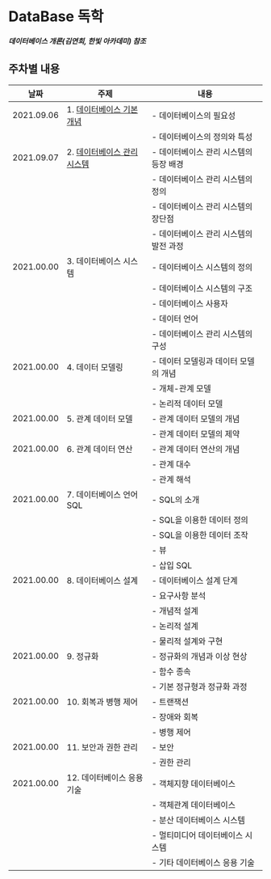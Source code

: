 # DataBase 독학
##### 데이터베이스 개론(김연희, 한빛 아카데미) 참조
   
## 주차별 내용
|날짜|주제|내용|
|------|---|---|
|2021.09.06|1. [데이터베이스 기본 개념](https://github.com/namyounjung/DataBase/blob/main/1.%EB%8D%B0%EC%9D%B4%ED%84%B0%EB%B2%A0%EC%9D%B4%EC%8A%A4%EC%9D%98%20%ED%95%84%EC%9A%94%EC%84%B1.md)|- 데이터베이스의 필요성|
| | | - 데이터베이스의 정의와 특성|
|2021.09.07|2. [데이터베이스 관리 시스템](https://github.com/namyounjung/DataBase/blob/main/2.%EB%8D%B0%EC%9D%B4%ED%84%B0%EB%B2%A0%EC%9D%B4%EC%8A%A4%20%EA%B4%80%EB%A6%AC%EC%8B%9C%EC%8A%A4%ED%85%9C.md)| - 데이터베이스 관리 시스템의 등장 배경|
| | | - 데이터베이스 관리 시스템의 정의|
| | | - 데이터베이스 관리 시스템의 장단점|
| | | - 데이터베이스 관리 시스템의 발전 과정|
|2021.00.00|3. 데이터베이스 시스템| - 데이터베이스 시스템의 정의|
| | | - 데이터베이스 시스템의 구조|
| | | - 데이터베이스 사용자|
| | | - 데이터 언어|
| | | - 데이터베이스 관리 시스템의 구성|
|2021.00.00|4. 데이터 모델링| - 데이터 모델링과 데이터 모델의 개념|
| | | - 개체-관계 모델|
| | | - 논리적 데이터 모델|
|2021.00.00|5. 관계 데이터 모델| - 관계 데이터 모델의 개념|
| | | - 관계 데이터 모델의 제약|
|2021.00.00|6. 관계 데이터 연산| - 관계 데이터 연산의 개념|
| | | - 관계 대수|
| | | - 관계 해석|
|2021.00.00|7. 데이터베이스 언어 SQL| - SQL의 소개|
| | | - SQL을 이용한 데이터 정의|
| | | - SQL을 이용한 데이터 조작|
| | | - 뷰|
| | | - 삽입 SQL|
|2021.00.00|8. 데이터베이스 설계| - 데이터베이스 설계 단계|
| | | - 요구사항 분석|
| | | - 개념적 설계|
| | | - 논리적 설계|
| | | - 물리적 설계와 구현|
|2021.00.00|9. 정규화| - 정규화의 개념과 이상 현상|
| | | - 함수 종속|
| | | - 기본 정규형과 정규화 과정|
|2021.00.00|10. 회복과 병행 제어| - 트랜잭션|
| | | - 장애와 회복|
| | | - 병행 제어|
|2021.00.00|11. 보안과 권한 관리| - 보안|
| | | - 권한 관리|
|2021.00.00|12. 데이터베이스 응용 기술| - 객체지향 데이터베이스|
| | | - 객체관계 데이터베이스|
| | | - 분산 데이터베이스 시스템|
| | | - 멀티미디어 데이터베이스 시스템|
| | | - 기타 데이터베이스 응용 기술|
